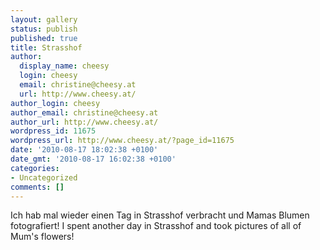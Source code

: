 ```yaml
---
layout: gallery
status: publish
published: true
title: Strasshof
author:
  display_name: cheesy
  login: cheesy
  email: christine@cheesy.at
  url: http://www.cheesy.at/
author_login: cheesy
author_email: christine@cheesy.at
author_url: http://www.cheesy.at/
wordpress_id: 11675
wordpress_url: http://www.cheesy.at/?page_id=11675
date: '2010-08-17 18:02:38 +0100'
date_gmt: '2010-08-17 16:02:38 +0100'
categories:
- Uncategorized
comments: []
---
```

<!--:de-->Ich hab mal wieder einen Tag in Strasshof verbracht und Mamas Blumen fotografiert!
<!--:--><!--:en-->I spent another day in Strasshof and took pictures of all of Mum's flowers!
<!--:-->
